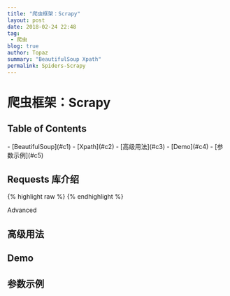 ```yaml
---
title: "爬虫框架：Scrapy"
layout: post
date: 2018-02-24 22:48
tag:
 - 爬虫
blog: true
author: Topaz
summary: "BeautifulSoup Xpath"
permalink: Spiders-Scrapy
---
```

<h1 class="title"> 爬虫框架：Scrapy </h1>

<h2> Table of Contents </h2>
- [BeautifulSoup](#c1)
- [Xpath](#c2)
- [高级用法](#c3)
- [Demo](#c4)
- [参数示例](#c5)

<h2 id="c1"> Requests 库介绍 </h2>
{% highlight raw %}
{% endhighlight %}


Advanced

<h2 id="c3"> 高级用法 </h2>


<h2 id="c4"> Demo </h2>



<h2 id="c5"> 参数示例 </h2>









